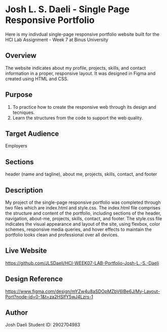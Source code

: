 # Josh L. S. Daeli - Single Page Responsive Portfolio

Here is my indivdual single-page responsive portfolio website built for the HCI Lab Assignment - Week 7 at Binus University

## Overview
The website indicates about my profile, projects, skills, and contact information in a proper, responsive layout.
It was designed in Figma and created using HTML and CSS.

## Purpose
1. To practice how to create the responsive web through its design and tecniques.
2. Learn the structures from the code to support the web quality.

## Target Audience
Employers

## Sections
header (name and tagline), about me, projects, skills, contact, and footer

## Description
My project of the single-page responsive portfolio was completed through two files which are index.html and style.css.
The index.html file comprises the structure and content of the portfolio, including sections of the header, navigation,
about-me, projects, skills, contact, and footer. The style.css file indicates the visual appearance and layout of the site, 
using flexbox, color schemes, responsive media queries, and hover effects to maintain the portfolio looks clean and
professional over all devices.

## Live Website
https://github.com/JLSDaeli/HCI-WEEK07-LAB-Portfolio-Josh-L.-S.-Daeli


## Design Reference
https://www.figma.com/design/mYZw4u8aSDOpMZbV6lBe6J/My-Layout-Port?node-id=0-1&t=za2HSlfY5wJ4Lzrs-1

## Author
Josh Daeli
Student ID: 2902704983
